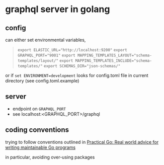 # graphql server in golang

## config 

can either set environmental variables, 

> `export ELASTIC_URL="http://localhost:9200"`
> `export GRAPHQL_PORT="9001"`
> `export MAPPING_TEMPLATES_LAYOUT="schema-templates/layout/"`
> `export MAPPING_TEMPLATES_INCLUDE="schema-templates/"`
> `export SCHEMAS_DIR="json-schemas/"`

or if `set ENVIRONMENT=development` looks for config.toml file
in current directory (see config.toml.example)

## server 

* endpoint on `GRAPHQL_PORT`
* see localhost:<GRAPHQL_PORT>/graphql

## coding conventions

trying to follow conventions outlined in [Practical Go: Real world advice for writing maintainable Go programs](https://dave.cheney.net/practical-go/presentations/qcon-china.html)

in particular, avoiding over-using packages